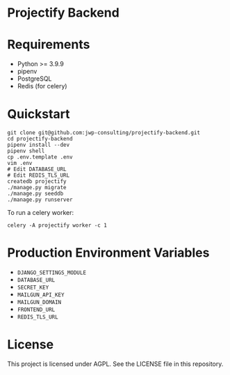 # Projectify Backend

# Requirements

- Python >= 3.9.9
- pipenv
- PostgreSQL
- Redis (for celery)

# Quickstart

```
git clone git@github.com:jwp-consulting/projectify-backend.git
cd projectify-backend
pipenv install --dev
pipenv shell
cp .env.template .env
vim .env
# Edit DATABASE_URL
# Edit REDIS_TLS_URL
createdb projectify
./manage.py migrate
./manage.py seeddb
./manage.py runserver
```

To run a celery worker:

`celery -A projectify worker -c 1`

# Production Environment Variables

- `DJANGO_SETTINGS_MODULE`
- `DATABASE_URL`
- `SECRET_KEY`
- `MAILGUN_API_KEY`
- `MAILGUN_DOMAIN`
- `FRONTEND_URL`
- `REDIS_TLS_URL`

# License

This project is licensed under AGPL. See the LICENSE file in this repository.
